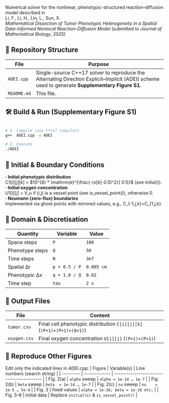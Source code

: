 Numerical solver for the nonlinear, phenotypic-structured reaction–diffusion model described in   
Li, F., Li, H., Lin, L., Sun, X.  
 *Mathematical Dissection of Tumor Phenotypic Heterogeneity in a Spatial Data-Informed Nonlocal Reaction–Diffusion Model*  (submitted to *Journal of Mathematical Biology*, 2025)

## 📁 Repository Structure

| File               | Purpose |
|--------------------|---------|
| `ADEI.cpp`         | Single-source C++17 solver to reproduce the Alternating Direction Explicit–Implicit (ADEI) scheme used to generate **Supplementary Figure S1**. |
| `README.md`        | This file. |

## 🛠️ Build & Run (Supplementary Figure S1)

```bash

# 1. Compile (any C++17 compiler)
g++  ADEI.cpp -o ADEI

# 2. Execute 
./ADEI
```

## 🧩 Initial & Boundary Conditions
**· Initial phenotypic distribution**    
C1[i][j][k] = $10^{8} * \mathrm{e}^{\frac{-(x[k]-0.5)^2}{  0.1}}$ (see initial()).  
**· Initial oxygen concentration**     
U1[i][j] = V_u if (i,j) is a vessel point (see is_vessel_point()), otherwise 0.  
**· Neumann (zero-flux) boundaries**   
Implemented via ghost points with mirrored values, e.g., C_{-1,j,k}=C_{1,j,k}.

## 🧮 Domain & Discretisation  
| Quantity        | Variable      | Value      |
| --------------- | ------------- | ---------- |
| Space steps     | `P`           | `100`      |
| Phenotype steps | `Q`           | `50`       |
| Time steps      | `N`           | `3e7`      |
| Spatial Δr      | `p = 0.5 / P` | `0.005 cm` |
| Phenotypic Δx   | `q = 1.0 / Q` | `0.02`     |
| Time step       | `tau`         | `2 s`      |

## 📁 Output Files
| File         | Content                                                                   |
| ------------ | ------------------------------------------------------------------------- |
| `tumor.csv`  | Final cell phenotypic distribution `C[i][j][k]` (`(P+1)×(P+1)×(Q+1)`)     |
| `oxygen.csv` | Final oxygen concentration  `U[i][j]` (`(P+1)×(P+1)`)                     |


## 🎨 Reproduce Other Figures
Edit only the indicated lines in ADEI.cpp:
| Figure    | Variable(s)   | Line numbers (search string)               |
| --------- | ------------- | ------------------------------------------ |
| Fig. 2(a) | `alpha` sweep | `alpha = 1e-14 … 1e-7`                     |
| Fig. 2(b) | `beta` sweep  | `beta  = 1e-14 … 1e-7`                     |
| Fig. 2(c) | `nu` sweep    | `nu    = 1e-5 … 5e-4`                      |
| Fig. 3    | fixed values  | `alpha = 1e-16; beta = 1e-16 etc;`         |
| Fig. 5–6  | initial data  | Replace `initial(x)` & `is_vessel_point()` |
